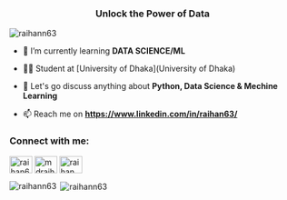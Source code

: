 <h3 align="center">Unlock the Power of Data</h3>

<p align="left"> <img src="https://komarev.com/ghpvc/?username=raihann63&label=Profile%20views&color=0e75b6&style=flat" alt="raihann63" /> </p>

- 🌱 I’m currently learning **DATA SCIENCE/ML**

- 👨‍💻 Student at [University of Dhaka](University of Dhaka)

- 💬 Let's go discuss anything about **Python, Data Science & Mechine Learning**

- 📫 Reach me on **https://www.linkedin.com/in/raihan63/**

<h3 align="left">Connect with me:</h3>
<p align="left">
<a href="https://linkedin.com/in/raihan63" target="blank"><img align="center" src="https://raw.githubusercontent.com/rahuldkjain/github-profile-readme-generator/master/src/images/icons/Social/linked-in-alt.svg" alt="raihan63" height="30" width="40" /></a>
<a href="https://fb.com/mdraihanali.95" target="blank"><img align="center" src="https://raw.githubusercontent.com/rahuldkjain/github-profile-readme-generator/master/src/images/icons/Social/facebook.svg" alt="mdraihanali.95" height="30" width="40" /></a>
<a href="https://instagram.com/raihan_bin_rouf" target="blank"><img align="center" src="https://raw.githubusercontent.com/rahuldkjain/github-profile-readme-generator/master/src/images/icons/Social/instagram.svg" alt="raihan_bin_rouf" height="30" width="40" /></a>
</p>

<p><img align="left" src="https://github-readme-stats.vercel.app/api/top-langs?username=raihann63&show_icons=true&locale=en&layout=compact" alt="raihann63" /></p>

<p>&nbsp;<img align="center" src="https://github-readme-stats.vercel.app/api?username=raihann63&show_icons=true&locale=en" alt="raihann63" /></p>
